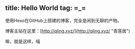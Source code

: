 title: Hello World
tag: =_=
---

使用Hexo在GitHub上搭建的博客，完全是闲到无聊的产物。

博客主站在这里：[http://qling.xyz/](http://qling.xyz/ "青莲居")

嘛，就是这样，喵